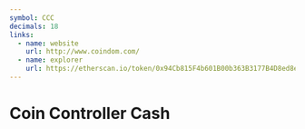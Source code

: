 ```yaml
---
symbol: CCC
decimals: 18
links:
  - name: website
    url: http://www.coindom.com/
  - name: explorer
    url: https://etherscan.io/token/0x94Cb815F4b601B00b363B3177B4D8ed8e0EB7cF2
---
```


# Coin Controller Cash
